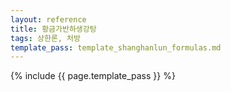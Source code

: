 ```yaml
---
layout: reference
title: 황금가반하생강탕
tags: 상한론, 처방
template_pass: template_shanghanlun_formulas.md
---
```



{% include {{ page.template_pass }} %}